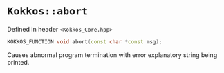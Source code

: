 # `Kokkos::abort`

Defined in header `<Kokkos_Core.hpp>`

```c++
KOKKOS_FUNCTION void abort(const char *const msg);
```

Causes abnormal program termination with error explanatory string being printed.
